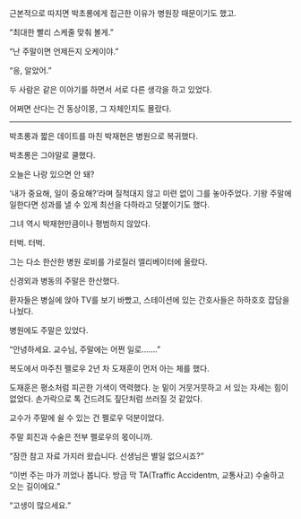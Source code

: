 근본적으로 따지면 박초롱에게 접근한 이유가 병원장 때문이기도 했고.

“최대한 빨리 스케줄 맞춰 볼게.”

“난 주말이면 언제든지 오케이야.”

“응, 알았어.”

두 사람은 같은 이야기를 하면서 서로 다른 생각을 하고 있었다.

어쩌면 산다는 건 동상이몽, 그 자체인지도 몰랐다.

* * *

박초롱과 짧은 데이트를 마친 박재현은 병원으로 복귀했다.

박초롱은 그야말로 쿨했다.

오늘은 나랑 있으면 안 돼?

‘내가 중요해, 일이 중요해?’라며 질척대지 않고 미련 없이 그를 놓아주었다. 기왕 주말에 일한다면 성과를 낼 수 있게 최선을 다하라고 덧붙이기도 했다.

그녀 역시 박재현만큼이나 평범하지 않았다.

터벅. 터벅.

그는 다소 한산한 병원 로비를 가로질러 엘리베이터에 올랐다.

신경외과 병동의 주말은 한산했다.

환자들은 병실에 앉아 TV를 보기 바빴고, 스테이션에 있는 간호사들은 하하호호 잡담을 나눴다.

병원에도 주말은 있었다.

“안녕하세요. 교수님, 주말에는 어쩐 일로…….”

복도에서 마주친 펠로우 2년 차 도재훈이 먼저 아는 체를 했다.

도재훈은 평소처럼 피곤한 기색이 역력했다. 눈 밑이 거뭇거뭇하고 서 있는 자세는 힘이 없었다. 손가락으로 톡 건드려도 짚단처럼 쓰러질 것 같았다.

교수가 주말에 쉴 수 있는 건 펠로우 덕분이었다.

주말 회진과 수술은 전부 펠로우의 몫이니까.

“잠깐 참고 자료 가지러 왔습니다. 선생님은 별일 없으시죠?”

“이번 주는 마가 끼었나 봅니다. 방금 막 TA(Traffic Accidentm, 교통사고) 수술하고 오는 길이에요.”

“고생이 많으세요.”